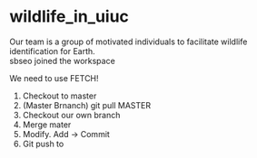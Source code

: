 # wildlife_in_uiuc
Our team is a group of motivated individuals to facilitate wildlife identification for Earth. <br />
sbseo joined the workspace <br />

We need to use FETCH! <br />


1) Checkout to master <br />
2) (Master Brnanch) git pull MASTER <br />
2) Checkout our own branch
4) Merge mater
5) Modify. Add -> Commit
6) Git push to 
